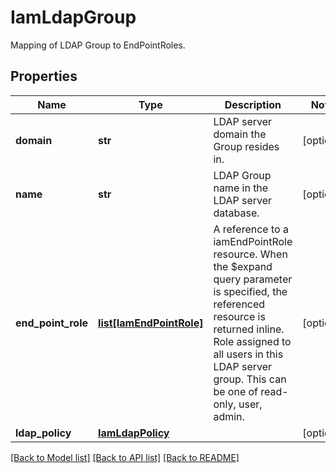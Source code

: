 # IamLdapGroup

Mapping of LDAP Group to EndPointRoles. 
## Properties
Name | Type | Description | Notes
------------ | ------------- | ------------- | -------------
**domain** | **str** | LDAP server domain the Group resides in.   | [optional] 
**name** | **str** | LDAP Group name in the LDAP server database.    | [optional] 
**end_point_role** | [**list[IamEndPointRole]**](IamEndPointRole.md) | A reference to a iamEndPointRole resource. When the $expand query parameter is specified, the referenced resource is returned inline. Role assigned to all users in this LDAP server group. This can be one of read-only, user, admin.  | [optional] 
**ldap_policy** | [**IamLdapPolicy**](.md) |  | [optional] 

[[Back to Model list]](../README.md#documentation-for-models) [[Back to API list]](../README.md#documentation-for-api-endpoints) [[Back to README]](../README.md)


